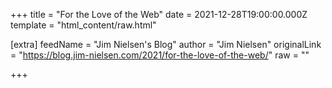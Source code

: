 
+++
title = "For the Love of the Web"
date = 2021-12-28T19:00:00.000Z
template = "html_content/raw.html"

[extra]
feedName = "Jim Nielsen's Blog"
author = "Jim Nielsen"
originalLink = "https://blog.jim-nielsen.com/2021/for-the-love-of-the-web/"
raw = ""

+++


